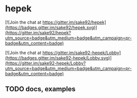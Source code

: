 # hepek

[![Join the chat at https://gitter.im/sake92/hepek](https://badges.gitter.im/sake92/hepek.svg)](https://gitter.im/sake92/hepek?utm_source=badge&utm_medium=badge&utm_campaign=pr-badge&utm_content=badge)

[![Join the chat at https://gitter.im/sake92-hepek/Lobby](https://badges.gitter.im/sake92-hepek/Lobby.svg)](https://gitter.im/sake92-hepek/Lobby?utm_source=badge&utm_medium=badge&utm_campaign=pr-badge&utm_content=badge)




## TODO docs, examples





